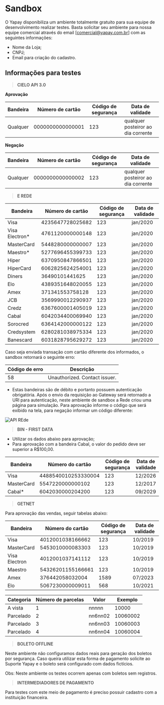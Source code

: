 # Sandbox

O Yapay disponibiliza um ambiente totalmente gratuito para sua equipe de desenvolvimento realizar testes. Basta solicitar seu ambiente para nossa equipe comercial através do email [comercial@yapay.com.br] com as seguintes informações:

* Nome da Loja;
* CNPJ;
* Email para criação do cadastro.

## Informações para testes

>**CIELO API 3.0**

**Aprovação**

Bandeira | Número de cartão | Código de segurança | Data de validade
-------- | ---------------- | ------------------- | ----------------
Qualquer | 0000000000000001 | 123 | qualquer posteiror ao dia corrente

**Negação**

Bandeira | Número de cartão | Código de segurança | Data de validade
-------- | ---------------- | ------------------- | ----------------
Qualquer | 0000000000000002 | 123 | qualquer posteiror ao dia corrente


> **E REDE**


Bandeira | Número de cartão | Código de segurança | Data de validade
-------- | ---------------- | ------------------- | ----------------
Visa | 4235647728025682 | 123 | jan/2020
Visa Electron* | 4761120000000148 | 123 | jan/2020
MasterCard | 5448280000000007 | 123 | jan/2020
Maestro* | 5277696455399733 | 123 | jan/2020
Hiper | 6370950847866501 | 123 | jan/2020
HiperCard | 6062825624254001 | 123 | jan/2020
Diners | 36490101441625 | 123 | jan/2020
Elo | 4389351648020055 | 123 | jan/2020
Amex | 371341553758128 | 123 | jan/2020
JCB | 3569990012290937 | 123 | jan/2020
Credz | 6367600001405019 | 123 | jan/2020
Cabal | 6042034400069940 | 123 | jan/2020
Sorocred | 6364142000000122 | 123 | jan/2020
Credsystem | 6280281038975334 | 123 | jan/2020
Banescard | 6031828795629272 | 123 | jan/2020

Caso seja enviada transação com cartão diferente dos informados, o sandbox retornará o seguinte erro:

Código de erro | Descrição
------------ | -----------
58 | Unauthorized. Contact issuer.

* Estas bandeiras são de débito e portanto possuem autenticação obrigatória. Após o envio da requisição ao Gateway será retornado a URl para autenticação, neste ambiente de sandbox a Rede criou uma página para simulação.
Para aprovação informe o código que será exibido na tela, para negação informar um código diferente:

![API REde](/images/telampi.png "Rede")


> **BIN - FIRST DATA**

* Utilizar os dados abaixo para aprovação;
* Para aprovação com a bandeira Cabal, o valor do pedido deve ser superior a R$100,00.

Bandeira | Número do cartão | Código de segurança | Data de validade
-------- | ---------------- | ------------------ | ----------------
Visa |	4488540010253330004 |	123 |	12/2026
MasterCard |	5547220000000102 |	123 |	12/2017
Cabal*	| 6042030000204200 |	123 |	09/2029

> **GETNET**

Para aprovação das vendas, seguir tabelas abaixo:

Bandeira  | Número do cartão |	Código de segurança |	Data de validade
--------- | -------------------- | ----------------| -----------
Visa |	4012001038166662 |	123	| 10/2019
MasterCard |	5453010000083303 |	123	 |10/2019
Visa Electron | 4012001037141112 | 123 | 10/2019
Maestro | 54326201155166661 | 123 | 10/2019
Amex | 376442058032004 | 1589 | 07/2023
Elo | 5067230000009011 | 568 | 10/2021


Categoria  |	Número de parcelas |	Valor |	Exemplo
--------- | ------------ | --------- | ---------
A vista|	1 |	nnnnn	|10000
Parcelado|	2|	nn6nn02	|10060002
Parcelado|	3|	nn6nn03	|10060003
Parcelado|	4|	nn6nn04	|10060004

> **BOLETO OFFLINE**

Neste ambiente não configuramos dados reais para geração dos boletos por segurança. Caso queira utilizar esta forma de pagamento solicite ao Suporte Yapay e o boleto será configurado com dados fictícios.

Obs: Neste ambiente os testes ocorrem apenas com boletos sem registros.

> **INTERMEDIADORES DE PAGAMENTO**

Para testes com este meio de pagamento é preciso possuir cadastro com a instituição financeira.

